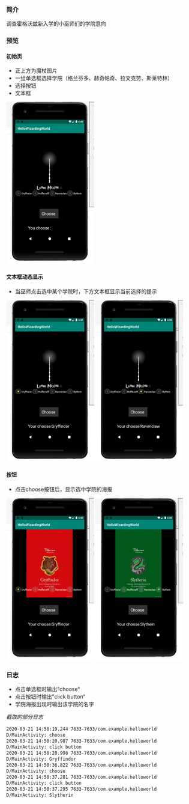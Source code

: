 ### 简介

调查霍格沃兹新入学的小巫师们的学院意向

### 预览

#### 初始页

* 正上方为魔杖图片
* 一组单选框选择学院（格兰芬多、赫奇帕奇、拉文克劳、斯莱特林）
* 选择按钮
* 文本框



<img src="README.assets/pic01.png" alt="img" style="zoom: 50%;" />

#### 文本框动态显示

* 当巫师点击选中某个学院时，下方文本框显示当前选择的提示

<img src="README.assets/pic02.png" alt="img" style="zoom:50%;" />

<img src="README.assets/pic03.png" alt="img" style="zoom:50%;" />

#### 按钮

* 点击choose按钮后，显示选中学院的海报

<img src="README.assets/pic04.png" alt="img" style="zoom:50%;" />

<img src="README.assets/pic05.png" alt="img" style="zoom:50%;" />

### 日志

* 点击单选框时输出”choose“
* 点击按钮时输出”click button“
* 学院海报出现时输出该学院的名字

*截取的部分日志*

````
2020-03-21 14:50:19.244 7633-7633/com.example.helloworld D/MainActivity: choose
2020-03-21 14:50:20.987 7633-7633/com.example.helloworld D/MainActivity: click button
2020-03-21 14:50:20.998 7633-7633/com.example.helloworld D/MainActivity: Gryffindor
2020-03-21 14:50:36.822 7633-7633/com.example.helloworld D/MainActivity: choose
2020-03-21 14:50:37.281 7633-7633/com.example.helloworld D/MainActivity: click button
2020-03-21 14:50:37.295 7633-7633/com.example.helloworld D/MainActivity: Slytherin
````

